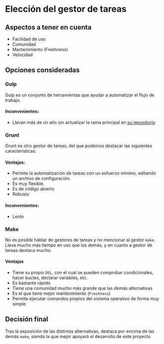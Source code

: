 # Elección del gestor de tareas

## Aspectos a tener en cuenta

* Facilidad de uso
* Comunidad
* Mantenimiento (Freshness)
* Velocidad

## Opciones consideradas

### Gulp

Gulp es un conjunto de herramientas que ayudar a automatizar el flujo de trabajo.

#### Inconvenientes:

* Llevan más de un año sin actualizar la rama principal en [su repositorio](https://github.com/gulpjs/gulp)

### Grunt

Grunt es otro gestor de tareas, del que podemos destacar las siguientes características:

#### Ventajas:

* Permite la automatización de tareas con un esfuerzo mínimo, editando un archivo de configuración.
* Es muy flexible.
* Es de código abierto
* Robusto

#### Inconvenientes:

* Lento

### Make

No es posible hablar de gestores de tareas y no mencionar al gestor `make`. Lleva mucho más tiempo en uso que los demás, y en cuanto a gestor de tareas destaca mucho.

#### Ventajas

* Tiene su propio `DSL`, con el cual se pueden comprobar condicionales, hacer bucles, declarar variables, etc. 
* Es bastante rápido
* Tiene una comunidad mucho más grande que las demás alternativas
* Es el que tiene mejor mantenimiento (`Freshness`)
* Permite ejecutar comandos propios del sistema operativo de forma muy simple

## Decisión final

Tras la exposición de las distintas alternativas, destaca por encima de las demás `make`, siendo la que mejor apoyará el desarrollo de este proyecto

